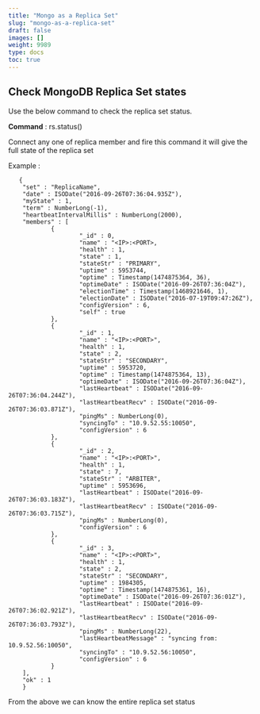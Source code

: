```yaml
---
title: "Mongo as a Replica Set"
slug: "mongo-as-a-replica-set"
draft: false
images: []
weight: 9989
type: docs
toc: true
---
```


## Check MongoDB Replica Set states
  Use the below command to check the replica set status.

 **Command** : rs.status()

   Connect any one of replica member and fire this command it will give the full state of the replica set

 Example : 

       {
        "set" : "ReplicaName",
        "date" : ISODate("2016-09-26T07:36:04.935Z"),
        "myState" : 1,
        "term" : NumberLong(-1),
        "heartbeatIntervalMillis" : NumberLong(2000),
        "members" : [
                {
                        "_id" : 0,
                        "name" : "<IP>:<PORT>,
                        "health" : 1,
                        "state" : 1,
                        "stateStr" : "PRIMARY",
                        "uptime" : 5953744,
                        "optime" : Timestamp(1474875364, 36),
                        "optimeDate" : ISODate("2016-09-26T07:36:04Z"),
                        "electionTime" : Timestamp(1468921646, 1),
                        "electionDate" : ISODate("2016-07-19T09:47:26Z"),
                        "configVersion" : 6,
                        "self" : true
                },
                {
                        "_id" : 1,
                        "name" : "<IP>:<PORT>",
                        "health" : 1,
                        "state" : 2,
                        "stateStr" : "SECONDARY",
                        "uptime" : 5953720,
                        "optime" : Timestamp(1474875364, 13),
                        "optimeDate" : ISODate("2016-09-26T07:36:04Z"),
                        "lastHeartbeat" : ISODate("2016-09-26T07:36:04.244Z"),
                        "lastHeartbeatRecv" : ISODate("2016-09-26T07:36:03.871Z"),
                        "pingMs" : NumberLong(0),
                        "syncingTo" : "10.9.52.55:10050",
                        "configVersion" : 6
                },
                {
                        "_id" : 2,
                        "name" : "<IP>:<PORT>",
                        "health" : 1,
                        "state" : 7,
                        "stateStr" : "ARBITER",
                        "uptime" : 5953696,
                        "lastHeartbeat" : ISODate("2016-09-26T07:36:03.183Z"),
                        "lastHeartbeatRecv" : ISODate("2016-09-26T07:36:03.715Z"),
                        "pingMs" : NumberLong(0),
                        "configVersion" : 6
                },
                {
                        "_id" : 3,
                        "name" : "<IP>:<PORT>",
                        "health" : 1,
                        "state" : 2,
                        "stateStr" : "SECONDARY",
                        "uptime" : 1984305,
                        "optime" : Timestamp(1474875361, 16),
                        "optimeDate" : ISODate("2016-09-26T07:36:01Z"),
                        "lastHeartbeat" : ISODate("2016-09-26T07:36:02.921Z"),
                        "lastHeartbeatRecv" : ISODate("2016-09-26T07:36:03.793Z"),
                        "pingMs" : NumberLong(22),
                        "lastHeartbeatMessage" : "syncing from: 10.9.52.56:10050",
                        "syncingTo" : "10.9.52.56:10050",
                        "configVersion" : 6
                }
        ],
        "ok" : 1
        }

  From the above we can know the entire replica set status


    

